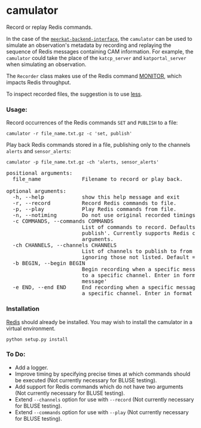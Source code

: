 # camulator

Record or replay Redis commands. 

In the case of the [`meerkat-backend-interface`](https://github.com/danielczech/meerkat-backend-interface), the `camulator` can be used to simulate an observation's metadata by recording and replaying the sequence of Redis messages containing CAM information. For example, the `camulator` could take the place of the `katcp_server` and `katportal_server` when simulating an observation. 

The `Recorder` class makes use of the Redis command [MONITOR](https://redis.io/commands/MONITOR), which impacts Redis throughput.  

To inspect recorded files, the suggestion is to use [less](https://www.gnu.org/software/less/).

### Usage:

Record occurrences of the Redis commands `SET` and `PUBLISH` to a file:
```
camulator -r file_name.txt.gz -c 'set, publish'
```

Play back Redis commands stored in a file, publishing only to the channels `alerts` and `sensor_alerts`:
```
camulator -p file_name.txt.gz -ch 'alerts, sensor_alerts'
```

<pre>
positional arguments:
  file_name             Filename to record or play back.

optional arguments:
  -h, --help            show this help message and exit
  -r, --record          Record Redis commands to file.
  -p, --play            Play Redis commands from file.
  -n, --notiming        Do not use original recorded timings.
  -c COMMANDS, --commands COMMANDS
                        List of commands to record. Defaults to 'set,
                        publish'. Currently supports Redis commands with 2
                        arguments.
  -ch CHANNELS, --channels CHANNELS
                        List of channels to publish to from a recording,
                        ignoring those not listed. Default = 'all'.
  -b BEGIN, --begin BEGIN
                        Begin recording when a specific message is published
                        to a specific channel. Enter in format 'channel,
                        message'
  -e END, --end END     End recording when a specific message is published to
                        a specific channel. Enter in format 'channel, message'
</pre>

### Installation

[Redis](https://redis.io/topics/quickstart) should already be installed.
You may wish to install the camulator in a virtual environment. 
 
```
python setup.py install
```

### To Do:

- Add a logger.
- Improve timing by specifying precise times at which commands should be executed (Not currently necessary for BLUSE testing).
- Add support for Redis commands which do not have two arguments (Not currently necessary for BLUSE testing).
- Extend `--channels` option for use with `--record` (Not currently necessary for BLUSE testing).
- Extend `--commands` option for use with `--play` (Not currently necessary for BLUSE testing).
